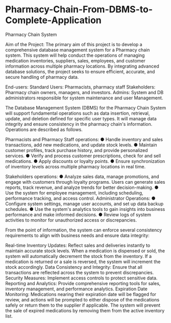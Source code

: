 # Pharmacy-Chain-From-DBMS-to-Complete-Application
Pharmacy Chain System


Aim of the Project:
The primary aim of this project is to develop a comprehensive database management system for a Pharmacy chain system. This system will help conduct the operations of managing medication inventories, suppliers, sales, employees, and customer information across multiple pharmacy locations. By integrating advanced database solutions, the project seeks to ensure efficient, accurate, and secure handling of pharmacy data.


End-users:
Standard Users: Pharmacists, pharmacy staff
Stakeholders: Pharmacy chain owners, managers, and investors.
Admins: System and DB administrators responsible for system maintenance and user
Management.

The Database Management System (DBMS) for the Pharmacy Chain System will support
fundamental operations such as data insertion, retrieval, update, and deletion defined for specific user types. It will manage data integrity and ensure consistency in the pharmacy chain's information. Operations are described as follows.


Pharmacists and Pharmacy Staff operations:
● Handle inventory and sales transactions, add new medications, and update stock levels.
● Maintain customer profiles, track purchase history, and provide personalized services.
● Verify and process customer prescriptions, check for and sell medications.
● Apply discounts or loyalty points.
● Ensure synchronization of inventory levels across multiple pharmacy locations in
real time.


Stakeholders operations:
● Analyze sales data, manage promotions, and engage with customers through loyalty
programs. Users can generate sales reports, track revenue, and analyze trends for better
decision-making.
● Use the system for employee management, including scheduling, performance tracking,
and access control.
Administrator Operations:
● Configure system settings, manage user accounts, and set up data backup schedules.
● Use the system's analytics tools to gain insights into business performance and make
informed decisions.
● Review logs of system activities to monitor for unauthorized access or discrepancies.


From the point of information, the system can enforce several consistency requirements to align
with business needs and ensure data integrity:

Real-time Inventory Updates: Reflect sales and deliveries instantly to maintain accurate stock levels. When a medication is dispensed or sold, the system will automatically decrement the stock from the inventory. If a medication is returned or a sale is reversed, the system will increment the stock accordingly.
Data Consistency and Integrity: Ensure that all transactions are reflected across the
system to prevent discrepancies.
Security Measures: Implement access controls to protect sensitive data. Reporting and Analytics: Provide comprehensive reporting tools for sales, inventory management, and performance analytics.
Expiration Date Monitoring: Medications nearing their expiration date will be flagged
for review, and actions will be prompted to either dispose of the medications safely or
return them to the supplier if applicable. The system will prevent the sale of expired
medications by removing them from the active inventory list.


